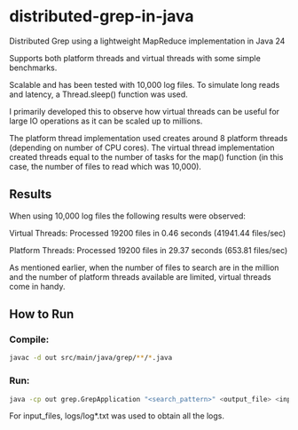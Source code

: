 # distributed-grep-in-java
Distributed Grep using a lightweight MapReduce implementation in Java 24

Supports both platform threads and virtual threads with some simple benchmarks.

Scalable and has been tested with 10,000 log files. To simulate long reads and latency, a Thread.sleep() function was used.

I primarily developed this to observe how virtual threads can be useful for large IO operations as it can be scaled up to millions.

The platform thread implementation used creates around 8 platform threads (depending on number of CPU cores).
The virtual thread implementation created threads equal to the number of tasks for the map() function (in this case, the number of files to read which was 10,000).

## Results
When using 10,000 log files the following results were observed: 

Virtual Threads: Processed 19200 files in 0.46 seconds (41941.44 files/sec)

Platform Threads: Processed 19200 files in 29.37 seconds (653.81 files/sec)

As mentioned earlier, when the number of files to search are in the million and the number of platform threads available are limited, virtual threads come in handy.

## How to Run

### Compile:

```bash
javac -d out src/main/java/grep/**/*.java
```
### Run:

```bash
java -cp out grep.GrepApplication "<search_pattern>" <output_file> <input_files...> [--virtual]
```
For input_files, logs/log*.txt was used to obtain all the logs.



